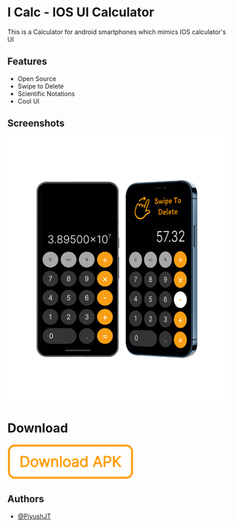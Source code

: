# I Calc - IOS UI Calculator

This is a Calculator for android smartphones which mimics IOS calculator's UI


## Features

- Open Source
- Swipe to Delete
- Scientific Notations
- Cool UI


## Screenshots

![App Screenshots](https://raw.githubusercontent.com/PiyushJT/ICalc/main/for_readme/screen_shots.jpg)


# Download

[<img src="https://raw.githubusercontent.com/PiyushJT/ICalc/main/for_readme/download_btn.png" alt='Download APK' height="80">](https://piyushjt.github.io/My-Apps/icalc_apks/ICalc_15.apk)


## Authors

- [@PiyushJT](https://www.github.com/PiyushJT)

